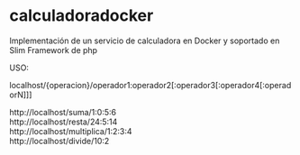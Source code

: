 # calculadoradocker
Implementación de un servicio de calculadora en Docker y soportado en Slim Framework de php

USO:

localhost/{operacion}/operador1:operador2[:operador3[:operador4[:operadorN]]] <br>

http://localhost/suma/1:0:5:6 <br>
http://localhost/resta/24:5:14  <br>
http://localhost/multiplica/1:2:3:4 <br>
http://localhost/divide/10:2 <br>

